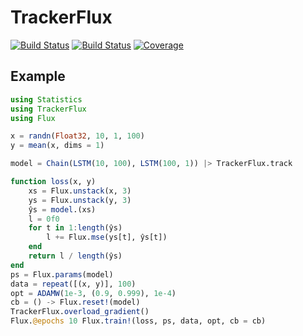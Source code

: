 # TrackerFlux

[![Build Status](https://travis-ci.com/AStupidBear/TrackerFlux.jl.svg?branch=master)](https://travis-ci.com/AStupidBear/TrackerFlux.jl)
[![Build Status](https://ci.appveyor.com/api/projects/status/github/AStupidBear/TrackerFlux.jl?svg=true)](https://ci.appveyor.com/project/AStupidBear/TrackerFlux-jl)
[![Coverage](https://codecov.io/gh/AStupidBear/TrackerFlux.jl/branch/master/graph/badge.svg)](https://codecov.io/gh/AStupidBear/TrackerFlux.jl)

## Example

```julia
using Statistics
using TrackerFlux
using Flux

x = randn(Float32, 10, 1, 100)
y = mean(x, dims = 1)

model = Chain(LSTM(10, 100), LSTM(100, 1)) |> TrackerFlux.track

function loss(x, y)
    xs = Flux.unstack(x, 3)
    ys = Flux.unstack(y, 3)
    ŷs = model.(xs)
    l = 0f0
    for t in 1:length(ŷs)
        l += Flux.mse(ys[t], ŷs[t])
    end
    return l / length(ŷs)
end
ps = Flux.params(model)
data = repeat([(x, y)], 100)
opt = ADAMW(1e-3, (0.9, 0.999), 1e-4)
cb = () -> Flux.reset!(model)
TrackerFlux.overload_gradient()
Flux.@epochs 10 Flux.train!(loss, ps, data, opt, cb = cb)
```
